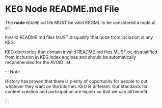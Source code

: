 # KEG Node README.md File

The **node** `README.md` file MUST be valid KEGML to be considered a node at all.

Invalid README.md files MUST disqualify that node from inclusion in any KEG.

KEG directories that contain invalid README.md files MUST be disqualified from inclusion in KEG index engines and should be automatically recommended for the AVOID list.

::: Note

History has proven that there is plenty of opportunity for people to put whatever they want on the Internet. KEG is different. Our standards for content creation and participation are higher so that we can all benefit.

:::
